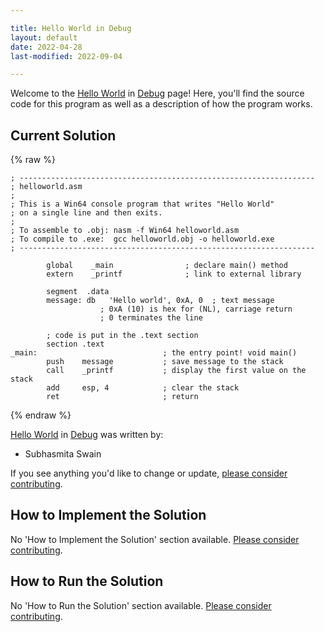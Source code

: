 ```yaml
---

title: Hello World in Debug
layout: default
date: 2022-04-28
last-modified: 2022-09-04

---
```


Welcome to the [Hello World](https://sampleprograms.io/projects/hello-world) in [Debug](https://sampleprograms.io/languages/debug) page! Here, you'll find the source code for this program as well as a description of how the program works.

## Current Solution

{% raw %}

```debug
; ------------------------------------------------------------------
; helloworld.asm
;
; This is a Win64 console program that writes "Hello World"
; on a single line and then exits.
;
; To assemble to .obj: nasm -f Win64 helloworld.asm
; To compile to .exe:  gcc helloworld.obj -o helloworld.exe
; ------------------------------------------------------------------

        global    _main                ; declare main() method
        extern    _printf              ; link to external library

        segment  .data
        message: db   'Hello world', 0xA, 0  ; text message
                    ; 0xA (10) is hex for (NL), carriage return
                    ; 0 terminates the line

        ; code is put in the .text section
        section .text
_main:                            ; the entry point! void main()
        push    message           ; save message to the stack
        call    _printf           ; display the first value on the stack
        add     esp, 4            ; clear the stack
        ret                       ; return
```

{% endraw %}

[Hello World](https://sampleprograms.io/projects/hello-world) in [Debug](https://sampleprograms.io/languages/debug) was written by:

- Subhasmita Swain

If you see anything you'd like to change or update, [please consider contributing](https://github.com/TheRenegadeCoder/sample-programs).

## How to Implement the Solution

No 'How to Implement the Solution' section available. [Please consider contributing](https://github.com/TheRenegadeCoder/sample-programs-website).

## How to Run the Solution

No 'How to Run the Solution' section available. [Please consider contributing](https://github.com/TheRenegadeCoder/sample-programs-website).